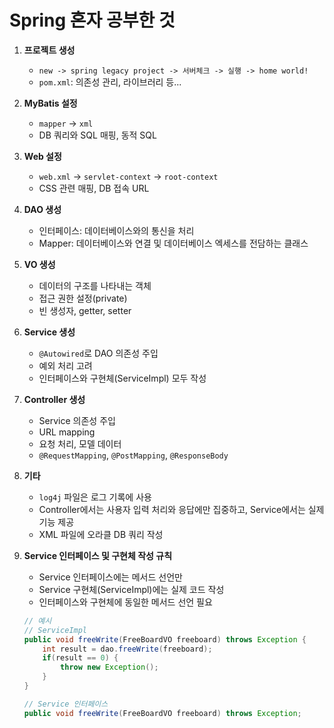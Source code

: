 # Spring 혼자 공부한 것 


1. **프로젝트 생성**
   - `new -> spring legacy project -> 서버체크 -> 실행 -> home world!`
   - `pom.xml`: 의존성 관리, 라이브러리 등...

2. **MyBatis 설정**
   - `mapper` -> `xml`
   - DB 쿼리와 SQL 매핑, 동적 SQL

3. **Web 설정**
   - `web.xml` -> `servlet-context` -> `root-context`
   - CSS 관련 매핑, DB 접속 URL

4. **DAO 생성**
   - 인터페이스: 데이터베이스와의 통신을 처리
   - Mapper: 데이터베이스와 연결 및 데이터베이스 엑세스를 전담하는 클래스

5. **VO 생성**
   - 데이터의 구조를 나타내는 객체
   - 접근 권한 설정(private)
   - 빈 생성자, getter, setter

6. **Service 생성**
   - `@Autowired`로 DAO 의존성 주입
   - 예외 처리 고려
   - 인터페이스와 구현체(ServiceImpl) 모두 작성

7. **Controller 생성**
   - Service 의존성 주입
   - URL mapping
   - 요청 처리, 모델 데이터
   - `@RequestMapping`, `@PostMapping`, `@ResponseBody`

8. **기타**
   - `log4j` 파일은 로그 기록에 사용
   - Controller에서는 사용자 입력 처리와 응답에만 집중하고, Service에서는 실제 기능 제공
   - XML 파일에 오라클 DB 쿼리 작성

9. **Service 인터페이스 및 구현체 작성 규칙**
   - Service 인터페이스에는 메서드 선언만
   - Service 구현체(ServiceImpl)에는 실제 코드 작성
   - 인터페이스와 구현체에 동일한 메서드 선언 필요

   ```java
   // 예시
   // ServiceImpl
   public void freeWrite(FreeBoardVO freeboard) throws Exception {
       int result = dao.freeWrite(freeboard);
       if(result == 0) {
           throw new Exception();
       }
   }

   // Service 인터페이스
   public void freeWrite(FreeBoardVO freeboard) throws Exception;

